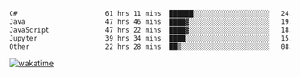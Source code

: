 <!--START_SECTION:waka-->

```txt
C#                      61 hrs 11 mins  ██████░░░░░░░░░░░░░░░░░░░   24.40 %
Java                    47 hrs 46 mins  ████▓░░░░░░░░░░░░░░░░░░░░   19.05 %
JavaScript              47 hrs 22 mins  ████▓░░░░░░░░░░░░░░░░░░░░   18.89 %
Jupyter                 39 hrs 34 mins  ████░░░░░░░░░░░░░░░░░░░░░   15.77 %
Other                   22 hrs 28 mins  ██▒░░░░░░░░░░░░░░░░░░░░░░   08.96 %
```

<!--END_SECTION:waka-->
[![wakatime](https://wakatime.com/badge/user/6c2f442e-41b4-42e3-bc06-d5d8203ad1da.svg)](https://wakatime.com/@6c2f442e-41b4-42e3-bc06-d5d8203ad1da)
